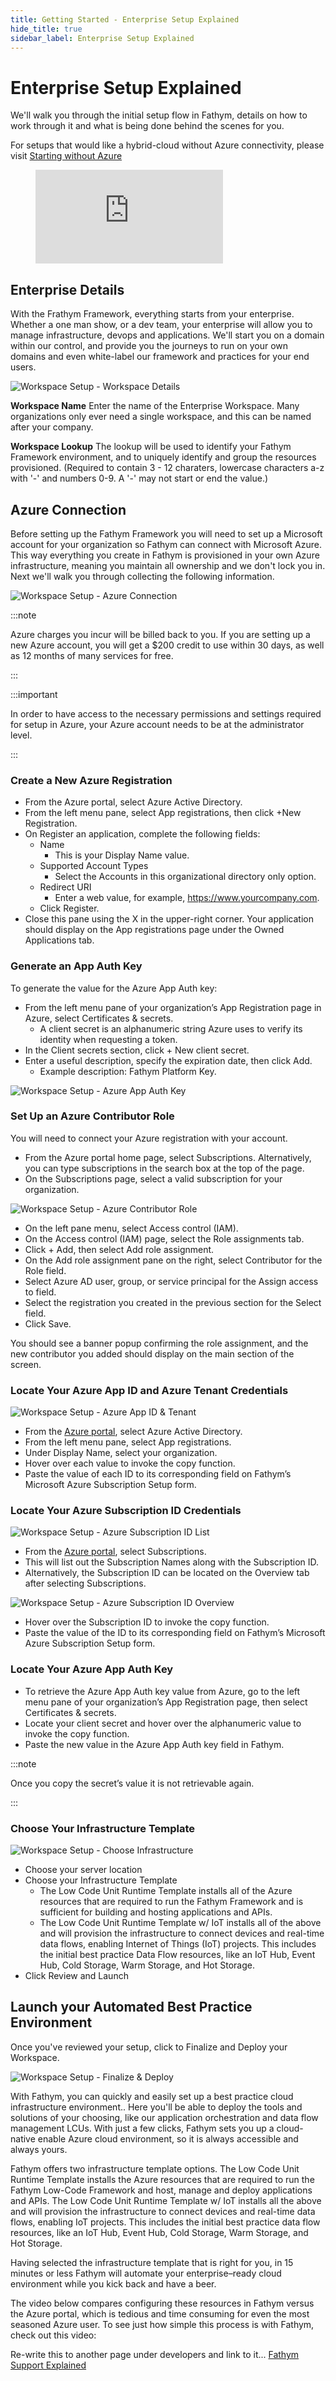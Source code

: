 ```yaml
---
title: Getting Started - Enterprise Setup Explained
hide_title: true
sidebar_label: Enterprise Setup Explained
---
```


# Enterprise Setup Explained

We'll walk you through the initial setup flow in Fathym, details on how to work through it and what is being done behind the scenes for you.  

<!-- - Infrastructure
  - Enterprise-scalable, cost-effective Azure cloud
  - Manage clouds, and legacy infrastructure with enterprise orchestration tools
- DevOps
  - Connects with your Azure DevOps instance and assists managing your code, builds, releases, and more
  - Automate DevOp operations with application release/deployment and version management
  - Sets up Git-based source control for your infrastructure and connect it to builds for auto-deploying to Azure
- Applications
  - Secured application hosts with Let's Encrypt
  - Provide best practices in building essential data flows and cloud storage
  - Maximize reusability and save time in data application development -->

For setups that would like a hybrid-cloud without Azure connectivity, please visit [Starting without Azure](../guides/starting-without-azure)

<figure class="video_container">
  <iframe src="https://www.youtube.com/embed/UTUD4kBfEBo" frameborder="0" allowfullscreen="true"> </iframe>
</figure>

## Enterprise Details

With the Frathym Framework, everything starts from your enterprise.  Whether a one man show, or a dev team, your enterprise will allow you to manage infrastructure, devops and applications.  We'll start you on a domain within our control, and provide you the journeys to run on your own domains and even white-label our framework and practices for your end users.

![Workspace Setup - Workspace Details](/img/screenshots/workspace-setup-workspace-details.png)

**Workspace Name** Enter the name of the Enterprise Workspace.  Many organizations only ever need a single workspace, and this can be named after your company.

**Workspace Lookup** The lookup will be used to identify your Fathym Framework environment, and to uniquely identify and group the resources provisioned.   (Required to contain 3 - 12 charaters, lowercase characters a-z with '-' and numbers 0-9. A '-' may not start or end the value.)

## Azure Connection

Before setting up the Fathym Framework you will need to set up a Microsoft account for your organization so Fathym can connect with Microsoft Azure. This way everything you create in Fathym is provisioned in your own Azure infrastructure, meaning you maintain all ownership and we don't lock you in.  Next we'll walk you through collecting the following information.

![Workspace Setup - Azure Connection](/img/screenshots/workspace-setup-azure-connection.png)

:::note

Azure charges you incur will be billed back to you. If you are setting up a new Azure account, you will get a $200 credit to use within 30 days, as well as 12 months of many services for free.

:::

:::important

In order to have access to the necessary permissions and settings required for setup in Azure, your Azure account needs to be at the administrator level.

:::

### Create a New Azure Registration

- From the Azure portal, select Azure Active Directory.
- From the left menu pane, select App registrations, then click +New Registration.
- On Register an application, complete the following fields:
  - Name
    - This is your Display Name value.
  - Supported Account Types
    - Select the Accounts in this organizational directory only option.
  - Redirect URI
    - Enter a web value, for example, https://www.yourcompany.com.
  - Click Register.
- Close this pane using the X in the upper-right corner. Your application should display on the App registrations page under the Owned Applications tab.

### Generate an App Auth Key

To generate the value for the Azure App Auth key:

- From the left menu pane of your organization’s App Registration page in Azure, select Certificates & secrets.
  - A client secret is an alphanumeric string Azure uses to verify its identity when requesting a token.
- In the Client secrets section, click + New client secret.
- Enter a useful description, specify the expiration date, then click Add.
  - Example description: Fathym Platform Key.

![Workspace Setup - Azure App Auth Key](/img/screenshots/workspace-setup-azure-app-auth-key.png)

### Set Up an Azure Contributor Role

You will need to connect your Azure registration with your account.

- From the Azure portal home page, select Subscriptions. Alternatively, you can type subscriptions in the search box at the top of the page.
- On the Subscriptions page, select a valid subscription for your organization.

![Workspace Setup - Azure Contributor Role](/img/screenshots/workspace-setup-azure-contributor-role.jpg)

- On the left pane menu, select Access control (IAM).
- On the Access control (IAM) page, select the Role assignments tab.
- Click + Add, then select Add role assignment.
- On the Add role assignment pane on the right, select Contributor for the Role field.
- Select Azure AD user, group, or service principal for the Assign access to field.
- Select the registration you created in the previous section for the Select field.
- Click Save.

You should see a banner popup confirming the role assignment, and the new contributor you added should display on the main section of the screen.

### Locate Your Azure App ID and Azure Tenant Credentials

![Workspace Setup - Azure App ID & Tenant](/img/screenshots/workspace-setup-azure-app-id-tenant.png)

- From the [Azure portal](https://portal.azure.com/), select Azure Active Directory.
- From the left menu pane, select App registrations.
- Under Display Name, select your organization.
- Hover over each value to invoke the copy function.
- Paste the value of each ID to its corresponding field on Fathym’s Microsoft Azure Subscription Setup form.

### Locate Your Azure Subscription ID Credentials

![Workspace Setup - Azure Subscription ID List](/img/screenshots/workspace-setup-azure-sub-id-list.jpg)

- From the [Azure portal](https://portal.azure.com/), select Subscriptions.
- This will list out the Subscription Names along with the Subscription ID.
- Alternatively, the Subscription ID can be located on the Overview tab after selecting Subscriptions.

![Workspace Setup - Azure Subscription ID Overview](/img/screenshots/workspace-setup-azure-sub-id-overview.jpg)

- Hover over the Subscription ID to invoke the copy function.
- Paste the value of the ID to its corresponding field on Fathym’s Microsoft Azure Subscription Setup form.

### Locate Your Azure App Auth Key

- To retrieve the Azure App Auth key value from Azure, go to the left menu pane of your organization’s App Registration page, then select Certificates & secrets.
- Locate your client secret and hover over the alphanumeric value to invoke the copy function.
- Paste the new value in the Azure App Auth key field in Fathym.

:::note

Once you copy the secret’s value it is not retrievable again.

:::

### Choose Your Infrastructure Template

![Workspace Setup - Choose Infrastructure](/img/screenshots/workspace-setup-choose-infrastructure.png)

- Choose your server location
- Choose your Infrastructure Template
  - The Low Code Unit Runtime Template installs all of the Azure resources that are required to run the Fathym Framework and is sufficient for building and hosting applications and APIs.
  - The Low Code Unit Runtime Template w/ IoT installs all of the above and will provision the infrastructure to connect devices and real-time data flows, enabling Internet of Things (IoT) projects. This includes the initial best practice Data Flow resources, like an IoT Hub, Event Hub, Cold Storage, Warm Storage, and Hot Storage.
- Click Review and Launch

## Launch your Automated Best Practice Environment

Once you've reviewed your setup, click to Finalize and Deploy your Workspace.

![Workspace Setup - Finalize & Deploy](/img/screenshots/workspace-setup-finalize-deploy.png)

With Fathym, you can quickly and easily set up a best practice cloud infrastructure environment..  Here you'll be able to deploy the tools and solutions of your choosing, like our application orchestration and data flow management LCUs. With just a few clicks, Fathym sets you up a cloud-native enable Azure cloud environment, so it is always accessible and always yours.

Fathym offers two infrastructure template options. The Low Code Unit Runtime Template installs the Azure resources that are required to run the Fathym Low-Code Framework and host, manage and deploy applications and APIs. The Low Code Unit Runtime Template w/ IoT installs all the above and will provision the infrastructure to connect devices and real-time data flows, enabling IoT projects. This includes the initial best practice data flow resources, like an IoT Hub, Event Hub, Cold Storage, Warm Storage, and Hot Storage.

Having selected the infrastructure template that is right for you, in 15 minutes or less Fathym will automate your enterprise–ready cloud environment while you kick back and have a beer.

The video below compares configuring these resources in Fathym versus the Azure portal, which is tedious and time consuming for even the most seasoned Azure user. To see just how simple this process is with Fathym, check out this video:

Re-write this to another page under developers and link to it... [Fathym Support Explained](https://support.fathym.com/docs/en/registration)
